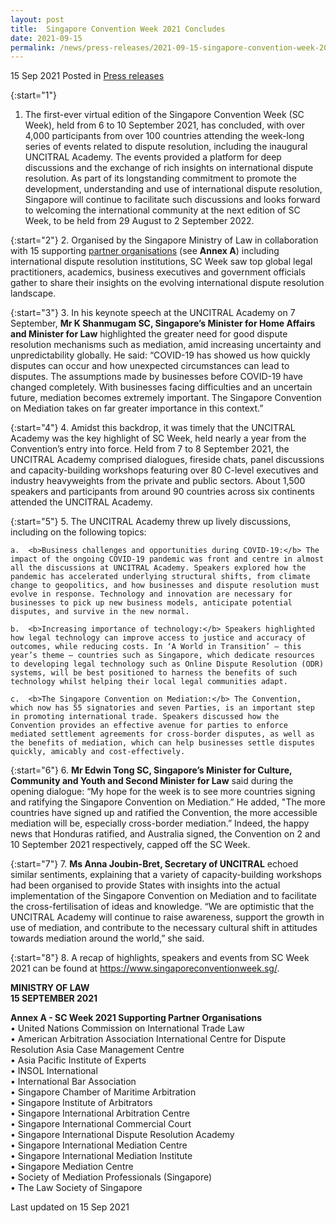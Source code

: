 ```yaml
---
layout: post
title:  Singapore Convention Week 2021 Concludes
date: 2021-09-15
permalink: /news/press-releases/2021-09-15-singapore-convention-week-2021-concludes/
---
```


15 Sep 2021 Posted in [Press releases](/news/press-releases)

{:start="1"}
1. The first-ever virtual edition of the Singapore Convention Week (SC Week), held from 6 to 10 September 2021, has concluded, with over 4,000 participants from over 100 countries attending the week-long series of events related to dispute resolution, including the inaugural UNCITRAL Academy. The events provided a platform for deep discussions and the exchange of rich insights on international dispute resolution. As part of its longstanding commitment to promote the development, understanding and use of international dispute resolution, Singapore will continue to facilitate such discussions and looks forward to welcoming the international community at the next edition of SC Week, to be held from 29 August to 2 September 2022. 

{:start="2"}
2.	Organised by the Singapore Ministry of Law in collaboration with 15 supporting <a href="https://www.singaporeconventionweek.sg/partners.html" target="new">partner organisations</a> (see <b>Annex A</b>) including international dispute resolution institutions, SC Week saw top global legal practitioners, academics, business executives and government officials gather to share their insights on the evolving international dispute resolution landscape.

{:start="3"}
3.	In his keynote speech at the UNCITRAL Academy on 7 September, <b>Mr K Shanmugam SC, Singapore’s Minister for Home Affairs and Minister for Law</b> highlighted the greater need for good dispute resolution mechanisms such as mediation, amid increasing uncertainty and unpredictability globally. He said: “COVID-19 has showed us how quickly disputes can occur and how unexpected circumstances can lead to disputes. The assumptions made by businesses before COVID-19 have changed completely. With businesses facing difficulties and an uncertain future, mediation becomes extremely important. The Singapore Convention on Mediation takes on far greater importance in this context.”

{:start="4"}
4.	Amidst this backdrop, it was timely that the UNCITRAL Academy was the key highlight of SC Week, held nearly a year from the Convention’s entry into force. Held from 7 to 8 September 2021, the UNCITRAL Academy comprised dialogues, fireside chats, panel discussions and capacity-building workshops featuring over 80 C-level executives and industry heavyweights from the private and public sectors. About 1,500 speakers and participants from around 90 countries across six continents attended the UNCITRAL Academy. 

{:start="5"}
5.	The UNCITRAL Academy threw up lively discussions, including on the following topics:  

    a.	<b>Business challenges and opportunities during COVID-19:</b> The impact of the ongoing COVID-19 pandemic was front and centre in almost all the discussions at UNCITRAL Academy. Speakers explored how the pandemic has accelerated underlying structural shifts, from climate change to geopolitics, and how businesses and dispute resolution must evolve in response. Technology and innovation are necessary for businesses to pick up new business models, anticipate potential disputes, and survive in the new normal.
    
    b.	<b>Increasing importance of technology:</b> Speakers highlighted how legal technology can improve access to justice and accuracy of outcomes, while reducing costs. In ‘A World in Transition’ – this year’s theme – countries such as Singapore, which dedicate resources to developing legal technology such as Online Dispute Resolution (ODR) systems, will be best positioned to harness the benefits of such technology whilst helping their local legal communities adapt. 
    
    c.	<b>The Singapore Convention on Mediation:</b> The Convention, which now has 55 signatories and seven Parties, is an important step in promoting international trade. Speakers discussed how the Convention provides an effective avenue for parties to enforce mediated settlement agreements for cross-border disputes, as well as the benefits of mediation, which can help businesses settle disputes quickly, amicably and cost-effectively. 

{:start="6"}
6.	<b>Mr Edwin Tong SC, Singapore’s Minister for Culture, Community and Youth and Second Minister for Law</b> said during the opening dialogue: “My hope for the week is to see more countries signing and ratifying the Singapore Convention on Mediation.” He added, "The more countries have signed up and ratified the Convention, the more accessible mediation will be, especially cross-border mediation.” Indeed, the happy news that Honduras ratified, and Australia  signed, the Convention on 2 and 10 September 2021 respectively, capped off the SC Week.

{:start="7"}
7.	<b>Ms Anna Joubin-Bret, Secretary of UNCITRAL</b> echoed similar sentiments, explaining that a variety of capacity-building workshops had been organised to  provide States  with insights into the actual implementation of the Singapore Convention on Mediation and to facilitate the cross-fertilisation of ideas and knowledge. “We are optimistic that the UNCITRAL Academy will continue to raise awareness, support the growth in use of mediation, and contribute to the necessary cultural shift in attitudes towards mediation around the world,” she said.

{:start="8"}
8.	A recap of highlights, speakers and events from SC Week 2021 can be found at <a href="https://www.singaporeconventionweek.sg" target="new">https://www.singaporeconventionweek.sg/</a>.


**MINISTRY OF LAW**
<br>**15 SEPTEMBER 2021**

<b>Annex A - SC Week 2021 Supporting Partner Organisations</b><br>
•	United Nations Commission on International Trade Law<br>
•	American Arbitration Association International Centre for Dispute Resolution Asia Case Management Centre<br>
•	Asia Pacific Institute of Experts<br>
•	INSOL International<br>
•	International Bar Association <br>
•	Singapore Chamber of Maritime Arbitration<br>
•	Singapore Institute of Arbitrators<br>
•	Singapore International Arbitration Centre<br>
•	Singapore International Commercial Court<br>
•	Singapore International Dispute Resolution Academy<br>
•	Singapore International Mediation Centre<br>
•	Singapore International Mediation Institute<br>
•	Singapore Mediation Centre<br>
•	Society of Mediation Professionals (Singapore)<br>
•	The Law Society of Singapore <br>


<p class="right-side-updated">Last updated on 15 Sep 2021</p>
